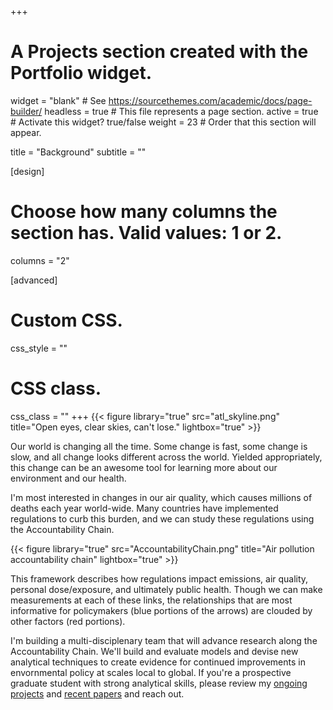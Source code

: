 +++
# A Projects section created with the Portfolio widget.
widget = "blank"  # See https://sourcethemes.com/academic/docs/page-builder/
headless = true  # This file represents a page section.
active = true  # Activate this widget? true/false
weight = 23  # Order that this section will appear.

title = "Background"
subtitle = ""

[design]
  # Choose how many columns the section has. Valid values: 1 or 2.
  columns = "2"

[advanced]
 # Custom CSS. 
 css_style = ""
 
 # CSS class.
 css_class = ""
+++
{{< figure library="true" src="atl_skyline.png" title="Open eyes, clear skies, can't lose." lightbox="true" >}}

Our world is changing all the time. Some change is fast, some change is slow, and all change looks different across the world. Yielded appropriately, this change can be an awesome tool for learning more about our environment and our health.

I'm most interested in changes in our air quality, which causes millions of deaths each year world-wide. Many countries have implemented regulations to curb this burden, and we can study these regulations using the Accountability Chain.

{{< figure library="true" src="AccountabilityChain.png" title="Air pollution accountability chain" lightbox="true" >}}

This framework describes how regulations impact emissions, air quality, personal dose/exposure, and ultimately public health. Though we can make measurements at each of these links, the relationships that are most informative for policymakers (blue portions of the arrows) are clouded by other factors (red portions). 

I'm building a multi-disciplenary team that will advance research along the Accountability Chain. We'll build and evaluate models and devise new analytical techniques to create evidence for continued improvements in envornmental policy at scales local to global. If you're a prospective graduate student with strong analytical skills, please review my [ongoing projects](https://www.lucashenneman.org/#projects) and [recent papers](https://www.lucashenneman.org/publication/) and reach out.



